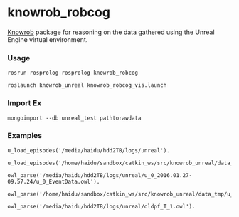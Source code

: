# knowrob_robcog #

[Knowrob](http://www.knowrob.org/) package for reasoning on the data gathered using the Unreal Engine virtual environment.

### Usage ###

```
rosrun rosprolog rosprolog knowrob_robcog

roslaunch knowrob_unreal knowrob_robcog_vis.launch
```

### Import Ex ###
```
mongoimport --db unreal_test pathtorawdata
```

### Examples ###

```
u_load_episodes('/media/haidu/hdd2TB/logs/unreal').

u_load_episodes('/home/haidu/sandbox/catkin_ws/src/knowrob_unreal/data_tmp').

owl_parse('/media/haidu/hdd2TB/logs/unreal/u_0_2016.01.27-09.57.24/u_0_EventData.owl').

owl_parse('/home/haidu/sandbox/catkin_ws/src/knowrob_unreal/data_tmp/u_0/u_0_EventData.owl').

owl_parse('/media/haidu/hdd2TB/logs/unreal/oldpf_T_1.owl').
```
